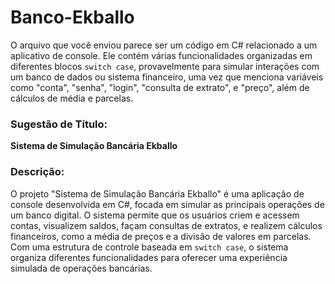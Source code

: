 # Banco-Ekballo
O arquivo que você enviou parece ser um código em C# relacionado a um aplicativo de console. Ele contém várias funcionalidades organizadas em diferentes blocos `switch case`, provavelmente para simular interações com um banco de dados ou sistema financeiro, uma vez que menciona variáveis como "conta", "senha", "login", "consulta de extrato", e "preço", além de cálculos de média e parcelas.

### Sugestão de Título:
**Sistema de Simulação Bancária Ekballo**

### Descrição:
O projeto "Sistema de Simulação Bancária Ekballo" é uma aplicação de console desenvolvida em C#, focada em simular as principais operações de um banco digital. O sistema permite que os usuários criem e acessem contas, visualizem saldos, façam consultas de extratos, e realizem cálculos financeiros, como a média de preços e a divisão de valores em parcelas. Com uma estrutura de controle baseada em `switch case`, o sistema organiza diferentes funcionalidades para oferecer uma experiência simulada de operações bancárias.
